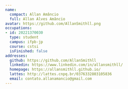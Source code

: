 ```yaml
---
name:
  compact: Allan Amâncio
  full: Allan Alves Amâncio
avatar: https://github.com/AllanSmithll.png
occupations:
- id: 20221370030
  type: student
  campus: ifpb-jp
  course: cstsi
  isFinished: false
addresses:
  github: https://github.com/AllanSmithll
  linkedin: https://www.linkedin.com/in/allansmithll/
  homepage: https://allansmithll.github.io/
  lattes: http://lattes.cnpq.br/0376332803105836
  email: contato.allanamancio@gmail.com
---
```


